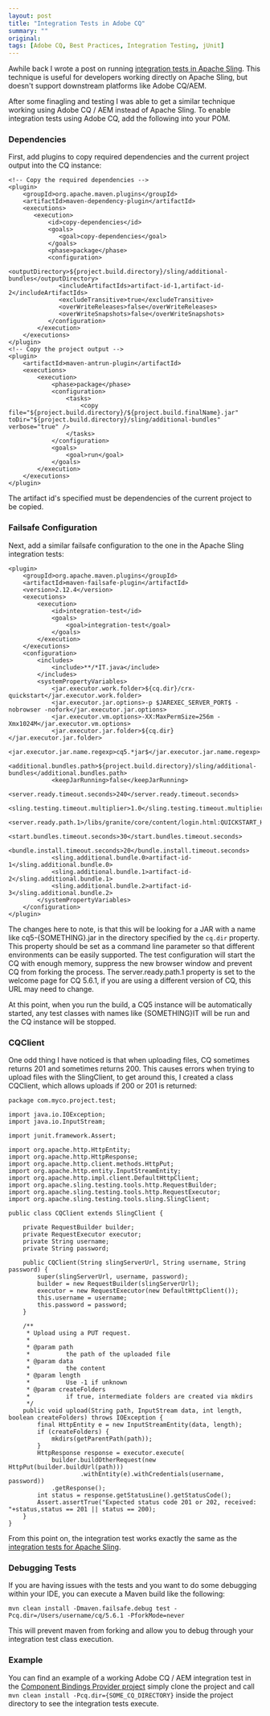 ```yaml
---
layout: post
title: "Integration Tests in Adobe CQ"
summary: ""
original: 
tags: [Adobe CQ, Best Practices, Integration Testing, jUnit]
---
```


Awhile back I wrote a post on running [integration tests in Apache Sling](http://labs.sixdimensions.com/blog/dan-klco/2013-06-05/creating-integration-tests-apache-sling).  This technique is useful for developers working directly on Apache Sling, but doesn't support downstream platforms like Adobe CQ/AEM.

After some finagling and testing I was able to get a similar technique working using Adobe CQ / AEM instead of Apache Sling.  To enable integration tests using Adobe CQ, add the following into your POM.

### Dependencies

First, add plugins to copy required dependencies and the current project output into the CQ instance:

	<!-- Copy the required dependencies -->
	<plugin>
		<groupId>org.apache.maven.plugins</groupId>
		<artifactId>maven-dependency-plugin</artifactId>
		<executions>
		   <execution>
			   <id>copy-dependencies</id>
			   <goals>
				  <goal>copy-dependencies</goal>
			   </goals>
			   <phase>package</phase>
			   <configuration>
			   	  <outputDirectory>${project.build.directory}/sling/additional-bundles</outputDirectory>
			   	  <includeArtifactIds>artifact-id-1,artifact-id-2</includeArtifactIds>
			   	  <excludeTransitive>true</excludeTransitive>
				  <overWriteReleases>false</overWriteReleases>
				  <overWriteSnapshots>false</overWriteSnapshots>
			   </configuration>
			</execution>
		</executions>
	</plugin>
	<!-- Copy the project output -->
	<plugin>
		<artifactId>maven-antrun-plugin</artifactId>
		<executions>
			<execution>
				<phase>package</phase>
				<configuration>
					<tasks>
						<copy file="${project.build.directory}/${project.build.finalName}.jar" toDir="${project.build.directory}/sling/additional-bundles" verbose="true" />
					</tasks>
				</configuration>
				<goals>
					<goal>run</goal>
				</goals>
			</execution>
		</executions>
	</plugin>
	
The artifact id's specified must be dependencies of the current project to be copied.

### Failsafe Configuration

Next, add a similar failsafe configuration to the one in the Apache Sling integration tests:

	<plugin>
		<groupId>org.apache.maven.plugins</groupId>
		<artifactId>maven-failsafe-plugin</artifactId>
		<version>2.12.4</version>
		<executions>
			<execution>
				<id>integration-test</id>
				<goals>
					<goal>integration-test</goal>
				</goals>
			</execution>
		</executions>
		<configuration>
			<includes>
				<include>**/*IT.java</include>
			</includes>
			<systemPropertyVariables>
				<jar.executor.work.folder>${cq.dir}/crx-quickstart</jar.executor.work.folder>
				<jar.executor.jar.options>-p $JAREXEC_SERVER_PORT$ -nobrowser -nofork</jar.executor.jar.options>
				<jar.executor.vm.options>-XX:MaxPermSize=256m -Xmx1024M</jar.executor.vm.options>
				<jar.executor.jar.folder>${cq.dir}</jar.executor.jar.folder>
				<jar.executor.jar.name.regexp>cq5.*jar$</jar.executor.jar.name.regexp>
				<additional.bundles.path>${project.build.directory}/sling/additional-bundles</additional.bundles.path>
				<keepJarRunning>false</keepJarRunning>
				<server.ready.timeout.seconds>240</server.ready.timeout.seconds>
				<sling.testing.timeout.multiplier>1.0</sling.testing.timeout.multiplier>
				<server.ready.path.1>/libs/granite/core/content/login.html:QUICKSTART_HOMEPAGE</server.ready.path.1>
				<start.bundles.timeout.seconds>30</start.bundles.timeout.seconds>
				<bundle.install.timeout.seconds>20</bundle.install.timeout.seconds>
				<sling.additional.bundle.0>artifact-id-1</sling.additional.bundle.0>
				<sling.additional.bundle.1>artifact-id-2</sling.additional.bundle.1>
				<sling.additional.bundle.2>artifact-id-3</sling.additional.bundle.2>
			</systemPropertyVariables>
		</configuration>
	</plugin>
	
The changes here to note, is that this will be looking for a JAR with a name like cq5-{SOMETHING}.jar in the directory specified by the `cq.dir` property.  This property should be set as a command line parameter so that different environments can be easily supported.  The test configuration will start the CQ with enough memory, suppress the new browser window and prevent CQ from forking the process.  The server.ready.path.1 property is set to the welcome page for CQ 5.6.1, if you are using a different version of CQ, this URL may need to change.

At this point, when you run the build, a CQ5 instance will be automatically started, any test classes with names like {SOMETHING}IT will be run and the CQ instance will be stopped.

### CQClient

One odd thing I have noticed is that when uploading files, CQ sometimes returns 201 and sometimes returns 200.  This causes errors when trying to upload files with the SlingClient, to get around this, I created a class CQClient, which allows uploads if 200 or 201 is returned:

	package com.myco.project.test;
	
	import java.io.IOException;
	import java.io.InputStream;
	
	import junit.framework.Assert;
	
	import org.apache.http.HttpEntity;
	import org.apache.http.HttpResponse;
	import org.apache.http.client.methods.HttpPut;
	import org.apache.http.entity.InputStreamEntity;
	import org.apache.http.impl.client.DefaultHttpClient;
	import org.apache.sling.testing.tools.http.RequestBuilder;
	import org.apache.sling.testing.tools.http.RequestExecutor;
	import org.apache.sling.testing.tools.sling.SlingClient;
	
	public class CQClient extends SlingClient {
	
		private RequestBuilder builder;
		private RequestExecutor executor;
		private String username;
		private String password;
	
		public CQClient(String slingServerUrl, String username, String password) {
			super(slingServerUrl, username, password);
			builder = new RequestBuilder(slingServerUrl);
			executor = new RequestExecutor(new DefaultHttpClient());
			this.username = username;
			this.password = password;
		}
	
		/**
		 * Upload using a PUT request.
		 * 
		 * @param path
		 *			the path of the uploaded file
		 * @param data
		 *			the content
		 * @param length
		 *			Use -1 if unknown
		 * @param createFolders
		 *			if true, intermediate folders are created via mkdirs
		 */
		public void upload(String path, InputStream data, int length, boolean createFolders) throws IOException {
			final HttpEntity e = new InputStreamEntity(data, length);
			if (createFolders) {
				mkdirs(getParentPath(path));
			}
			HttpResponse response = executor.execute(
				builder.buildOtherRequest(new HttpPut(builder.buildUrl(path)))
						.withEntity(e).withCredentials(username, password))
				.getResponse();
			int status = response.getStatusLine().getStatusCode();
			Assert.assertTrue("Expected status code 201 or 202, received: "+status,status == 201 || status == 200);
		}
	}

From this point on, the integration test works exactly the same as the [integration tests for Apache Sling](http://labs.sixdimensions.com/blog/dan-klco/2013-06-05/creating-integration-tests-apache-sling#Integration%20Test%20Class).

### Debugging Tests

If you are having issues with the tests and you want to do some debugging within your IDE, you can execute a Maven build like the following:

	mvn clean install -Dmaven.failsafe.debug test -Pcq.dir=/Users/username/cq/5.6.1 -PforkMode=never

This will prevent maven from forking and allow you to debug through your integration test class execution.

### Example

You can find an example of a working Adobe CQ / AEM integration test in the [Component Bindings Provider project](https://github.com/SixDimensions/Component-Bindings-Provider) simply clone the project and call `mvn clean install -Pcq.dir={SOME_CQ_DIRECTORY}` inside the project directory to see the integration tests execute.